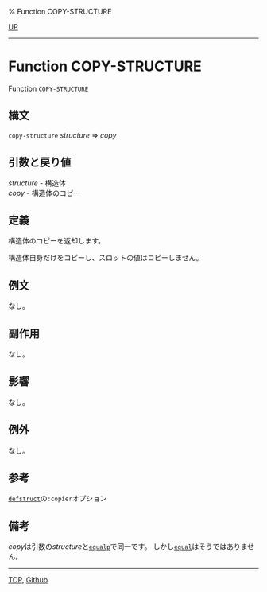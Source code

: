 % Function COPY-STRUCTURE

[UP](8.1.html)  

---

# Function **COPY-STRUCTURE**


Function `COPY-STRUCTURE`


## 構文

`copy-structure` *structure* => *copy*


## 引数と戻り値

*structure* - 構造体  
*copy* - 構造体のコピー


## 定義

構造体のコピーを返却します。

構造体自身だけをコピーし、スロットの値はコピーしません。


## 例文

なし。


## 副作用

なし。


## 影響

なし。


## 例外

なし。


## 参考

[`defstruct`](8.1.defstruct.html)の`:copier`オプション


## 備考

*copy*は引数の*structure*と[`equalp`](5.3.equalp.html)で同一です。
しかし[`equal`](5.3.equal.html)はそうではありません。


---
[TOP](index.html),  [Github](https://github.com/nptcl/npt-japanese)

